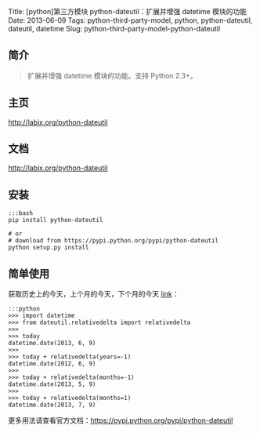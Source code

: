 Title: [python]第三方模块 python-dateutil：扩展并增强 datetime 模块的功能
Date: 2013-06-09
Tags: python-third-party-model, python, python-dateutil, dateutil, datetime
Slug: python-third-party-model-python-dateutil

## 简介

> 扩展并增强 datetime 模块的功能。支持 Python 2.3+。

## 主页

<http://labix.org/python-dateutil>

## 文档

<http://labix.org/python-dateutil>

## 安装

    :::bash
    pip install python-dateutil

    # or
    # download from https://pypi.python.org/pypi/python-dateutil
    python setup.py install

## 简单使用

获取历史上的今天，上个月的今天，下个月的今天 [link](http://labix.org/python-dateutil#head-6a1472b7c74e5b8bab7784f11214250d34e09aa5)：

    :::python
    >>> import datetime
    >>> from dateutil.relativedelta import relativedelta
    >>>
    >>> today
    datetime.date(2013, 6, 9)
    >>>
    >>> today + relativedelta(years=-1)
    datetime.date(2012, 6, 9)
    >>>
    >>> today + relativedelta(months=-1)
    datetime.date(2013, 5, 9)
    >>>
    >>> today + relativedelta(months=1)
    datetime.date(2013, 7, 9)

更多用法请查看官方文档：<https://pypi.python.org/pypi/python-dateutil>
